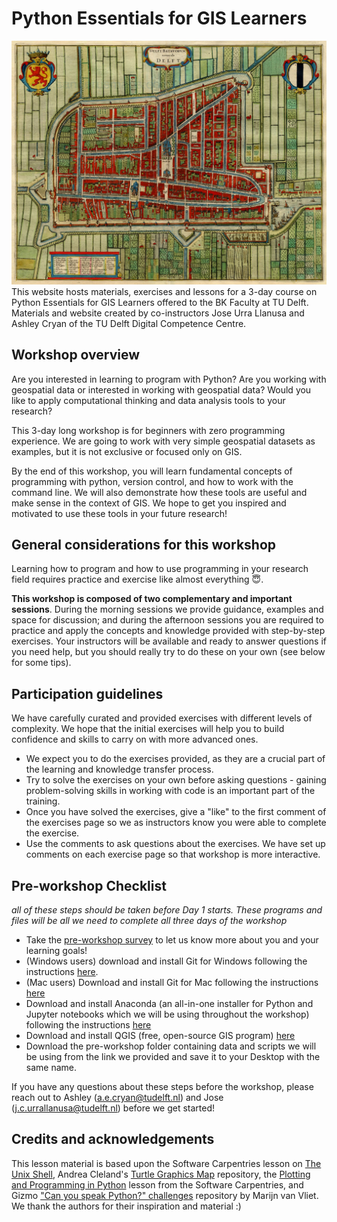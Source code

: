 # Python Essentials for GIS Learners
![](images/map_delft.jpg)
This website hosts materials, exercises and lessons for a 3-day course on Python Essentials for GIS Learners offered to the BK Faculty at TU Delft. Materials and website created by co-instructors Jose Urra Llanusa and Ashley Cryan of the TU Delft Digital Competence Centre. 

## Workshop overview
Are you interested in learning to program with Python? Are you working with geospatial data or interested in working with geospatial data? Would you like to apply computational thinking and data analysis tools to your research?

This  3-day long workshop is for beginners with zero programming experience. We are going to work with very simple geospatial datasets as examples, but it is not exclusive or focused only on GIS. 

By the end of this workshop, you will learn fundamental concepts of programming with python, version control, and how to work with the command line. We will also demonstrate how these tools are useful and make sense in the context of GIS. We hope to get you inspired and motivated to use these tools in your future research!

## General considerations for this workshop
Learning how to program and how to use programming in your research field requires practice and exercise like almost everything 😇.

**This workshop is composed of two complementary and important sessions**. During the morning sessions we provide guidance, examples and space for discussion; and during the afternoon sessions you are required to practice and apply the concepts and knowledge provided with step-by-step exercises. Your instructors will be available and ready to answer questions if you need help, but you should really try to do these on your own (see below for some tips).

## Participation guidelines
We have carefully curated and provided exercises with different levels of complexity. We hope that the initial exercises will help you to build confidence and skills to carry on with more advanced ones.

- We expect you to do the exercises provided, as they are a crucial part of the learning and knowledge transfer process.
- Try to solve the exercises on your own before asking questions - gaining problem-solving skills in working with code is an important part of the training.
- Once you have solved the exercises, give a "like" to the first comment of the exercises page so we as instructors know you were able to complete the exercise. 
- Use the comments to ask questions about the exercises. We have set up comments on each exercise page so that workshop is more interactive.


## Pre-workshop Checklist
*all of these steps should be taken before Day 1 starts. These programs and files will be all we need to complete all three days of the workshop*

- Take the [pre-workshop survey](https://tudelft.fra1.qualtrics.com/jfe/form/SV_3jxek8fPH8Ma7Fc) to let us know more about you and your learning goals!
- (Windows users) download and install Git for Windows following the instructions [here](https://carpentries.github.io/workshop-template/#shell).
- (Mac users) Download and install Git for Mac following the instructions [here](https://carpentries.github.io/workshop-template/#git) 
- Download and install Anaconda (an all-in-one installer for Python and Jupyter notebooks which we will be using throughout the workshop) following the instructions [here](https://carpentries.github.io/workshop-template/#python)
- Download and install QGIS (free, open-source GIS program) [here](https://www.qgis.org/en/site/)
- Download the pre-workshop folder containing data and scripts we will be using from the link we provided and save it to your Desktop with the same name. 

If you have any questions about these steps before the workshop, please reach out to Ashley (a.e.cryan@tudelft.nl) and Jose (j.c.urrallanusa@tudelft.nl) before we get started!

## Credits and acknowledgements
This lesson material is based upon the Software Carpentries lesson on [The Unix Shell](http://swcarpentry.github.io/shell-novice/), Andrea Cleland's [Turtle Graphics Map](https://github.com/acleland/turtle-graphics-map) repository, the [Plotting and Programming in Python](https://swcarpentry.github.io/python-novice-gapminder/) lesson from the Software Carpentries, and Gizmo ["Can you speak Python?" challenges](https://github.com/wmvanvliet/gizmo) repository by Marijn van Vliet. We thank the authors for their inspiration and material :) 